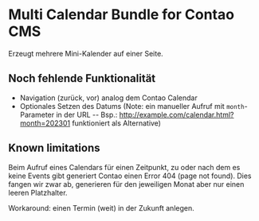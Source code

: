 # Multi Calendar Bundle for Contao CMS

Erzeugt mehrere Mini-Kalender auf einer Seite.


## Noch fehlende Funktionalität

* Navigation (zurück, vor) analog dem Contao Calendar
* Optionales Setzen des Datums (Note: ein manueller Aufruf mit `month`-Parameter in der URL -- Bsp.: 
   http://example.com/calendar.html?month=202301 funktioniert als Alternative)


## Known limitations

Beim Aufruf eines Calendars für einen Zeitpunkt, zu oder nach dem es keine Events gibt generiert Contao einen 
Error 404 (page not found). Dies fangen wir zwar ab, generieren für den jeweiligen Monat aber nur einen leeren
Platzhalter.

Workaround: einen Termin (weit) in der Zukunft anlegen.

